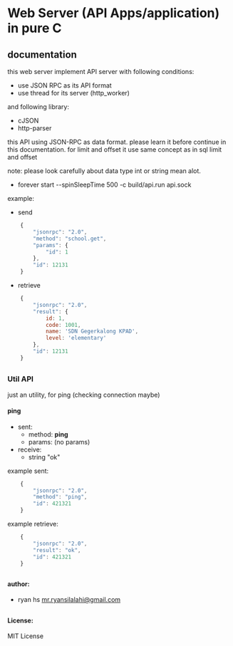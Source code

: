 # Web Server (API Apps/application) in pure C

## documentation

this web server implement API server with following conditions:
- use JSON RPC as its API format
- use thread for its server (http_worker)

and following library:
- cJSON
- http-parser


this API using JSON-RPC as data format.
please learn it before continue in this documentation.
for limit and offset it use same concept as in sql limit and offset

note: please look carefully about data type int or string mean alot.


* forever start --spinSleepTime 500 -c build/api.run api.sock

example:

- send

```javascript
	{
		"jsonrpc": "2.0",
		"method": "school.get", 
		"params": {
			"id": 1
		}, 
		"id": 12131
	}
```

- retrieve

```javascript
	{
		"jsonrpc": "2.0",
		"result": {
			id: 1,
			code: 1001,
			name: 'SDN Gegerkalong KPAD',
			level: 'elementary' 
		}, 
		"id": 12131
	}
```

## 

### Util API
just an utility, for ping (checking connection maybe)
	
#### ping
- sent:
	- method:
		<strong>ping</strong>
	- params:
		(no params)
- receive:
	- string "ok"

example sent:

```javascript
	{
		"jsonrpc": "2.0",
		"method": "ping", 
		"id": 421321
	}
```

example retrieve:

```javascript
	{
		"jsonrpc": "2.0",
		"result": "ok", 
		"id": 421321
	}
```


## 
#### author:
- ryan hs <mr.ryansilalahi@gmail.com>

## 
#### License:
MIT License
